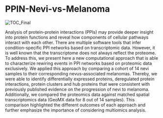 # PPIN-Nevi-vs-Melanoma
![TOC_Final](https://github.com/user-attachments/assets/df8b58c6-b8ad-4c06-abe6-366aacf527d8)


Analysis of protein-protein interactions (PPIs) may provide deeper insight into protein functions and reveal how components of cellular pathways interact with each other. There are multiple software tools that infer condition-specific PPI networks based on transcriptomic data. However, it is well known that the transcriptome does not always reflect the proteome. To address this, we present here a new computational approach that is able to characterize rewiring events in PPI networks based on proteomic data exclusively. We applied this approach by comparing a cohort of 14 nevi samples to their corresponding nevus-associated melanomas. Thereby, we were able to identify differentially expressed proteins, deregulated protein interactions, protein clusters and hub proteins that were consistent with previously published evidence on the progression of nevi to melanoma. Additionally, we compared the proteomics data against matched spatial transcriptomics data (GeoMX data for 8 out of 14 samples). This comparison highlighted the different outcomes of each approach and further emphasize the importance of considering multiomics analysis.
